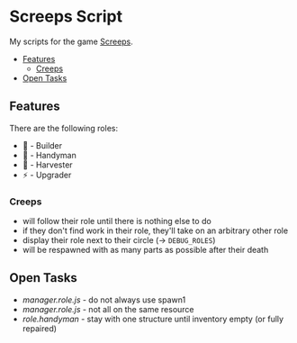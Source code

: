 # Screeps Script

My scripts for the game [Screeps](https://screeps.com/).

- [Features](#features)
     - [Creeps](#creeps)
- [Open Tasks](#open-tasks)


## Features

There are the following roles:

- 🔨 - Builder
- 🔧 - Handyman
- 🧺 - Harvester
- ⚡ - Upgrader 


### Creeps

- will follow their role until there is nothing else to do
- if they don't find work in their role, they'll take on an arbitrary other role
- display their role next to their circle (-> `DEBUG_ROLES`)
- will be respawned with as many parts as possible after their death


## Open Tasks

- _manager.role.js_ - do not always use spawn1 
- _manager.role.js_ - not all on the same resource 
- _role.handyman_ - stay with one structure until inventory empty (or fully repaired)

